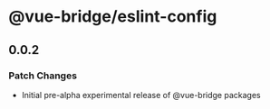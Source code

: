 # @vue-bridge/eslint-config

## 0.0.2
### Patch Changes

- Initial pre-alpha experimental release of @vue-bridge packages
